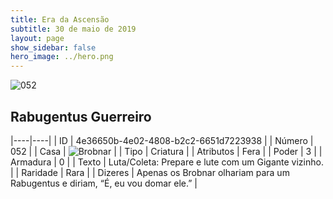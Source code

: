 ```yaml
---
title: Era da Ascensão
subtitle: 30 de maio de 2019
layout: page
show_sidebar: false
hero_image: ../hero.png
---
```


![052](https://cdn.keyforgegame.com/media/card_front/pt/435_052_W82W6Q8WFQ5M_pt.png)

## Rabugentus Guerreiro

|----|----|
| ID | 4e36650b-4e02-4808-b2c2-6651d7223938 |
| Número | 052 |
| Casa | ![Brobnar](https://archonarcana.com/images/thumb/e/e0/Brobnar.png/22px-Brobnar.png "Brobnar") |
| Tipo | Criatura |
| Atributos | Fera |
| Poder | 3 |
| Armadura | 0 |
| Texto | Luta/Coleta: Prepare e lute com um Gigante vizinho. |
| Raridade | Rara |
| Dizeres | Apenas os Brobnar olhariam para um Rabugentus e diriam, “É, eu vou domar ele.” |
